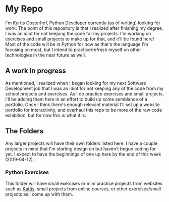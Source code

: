 # My Repo

I'm Kurtis Oosterhof, Python Developer currently (as of writing) looking for work. The point of this repository is that I realized after finishing my degree, I was an idiot for not keeping the code for my projects. I'm working on exercises and small projects to make up for that, and it'll be found here! Most of the code will be in Python for now as that's the language I'm focusing on most, but I intend to practice/refresh myself on other technologies in the near future as well.

## A work in progress

As mentioned, I realized when I began looking for my next Software Development job that I was an idiot for not keeping any of the code from my school projects and exercises. As I do practice exercises and small projects, I'll be adding them here in an effort to build up some semblance of a portfolio. Once I think there's enough relevant material I'll set up a website portfolio for interactivity, and overhaul this repo to be more of the raw code exhibition, but for now this is what it is.

## The Folders

Any larger projects will have their own folders listed here. I have a couple projects in mind that I'm starting design on but haven't begun coding for yet. I expect to have the beginnings of one up here by the end of this week (2019-04-12).

### Python Exercises

This folder will have small exercises or mini practice projects from websites such as [Kattis](https://open.kattis.com/), small projects from online courses, or other exercises/small projects as I come up with them.
